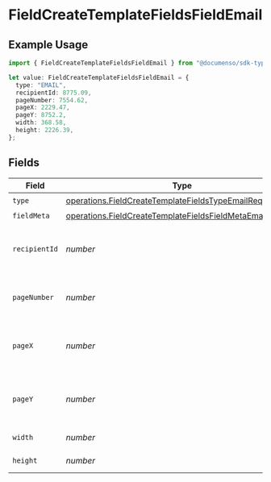 # FieldCreateTemplateFieldsFieldEmail

## Example Usage

```typescript
import { FieldCreateTemplateFieldsFieldEmail } from "@documenso/sdk-typescript/models/operations";

let value: FieldCreateTemplateFieldsFieldEmail = {
  type: "EMAIL",
  recipientId: 8775.09,
  pageNumber: 7554.62,
  pageX: 2229.47,
  pageY: 8752.2,
  width: 368.58,
  height: 2226.39,
};
```

## Fields

| Field                                                                                                                                  | Type                                                                                                                                   | Required                                                                                                                               | Description                                                                                                                            |
| -------------------------------------------------------------------------------------------------------------------------------------- | -------------------------------------------------------------------------------------------------------------------------------------- | -------------------------------------------------------------------------------------------------------------------------------------- | -------------------------------------------------------------------------------------------------------------------------------------- |
| `type`                                                                                                                                 | [operations.FieldCreateTemplateFieldsTypeEmailRequest1](../../models/operations/fieldcreatetemplatefieldstypeemailrequest1.md)         | :heavy_check_mark:                                                                                                                     | N/A                                                                                                                                    |
| `fieldMeta`                                                                                                                            | [operations.FieldCreateTemplateFieldsFieldMetaEmailRequest](../../models/operations/fieldcreatetemplatefieldsfieldmetaemailrequest.md) | :heavy_minus_sign:                                                                                                                     | N/A                                                                                                                                    |
| `recipientId`                                                                                                                          | *number*                                                                                                                               | :heavy_check_mark:                                                                                                                     | The ID of the recipient to create the field for.                                                                                       |
| `pageNumber`                                                                                                                           | *number*                                                                                                                               | :heavy_check_mark:                                                                                                                     | The page number the field will be on.                                                                                                  |
| `pageX`                                                                                                                                | *number*                                                                                                                               | :heavy_check_mark:                                                                                                                     | The X coordinate of where the field will be placed.                                                                                    |
| `pageY`                                                                                                                                | *number*                                                                                                                               | :heavy_check_mark:                                                                                                                     | The Y coordinate of where the field will be placed.                                                                                    |
| `width`                                                                                                                                | *number*                                                                                                                               | :heavy_check_mark:                                                                                                                     | The width of the field.                                                                                                                |
| `height`                                                                                                                               | *number*                                                                                                                               | :heavy_check_mark:                                                                                                                     | The height of the field.                                                                                                               |